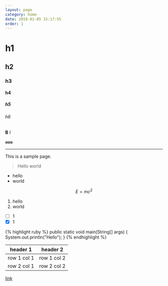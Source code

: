 ```yaml
---
layout: page
category: home
date: 2018-01-05 15:17:55
order: 1
---
```


# h1
## h2
### h3
#### h4
##### h5
###### h6

**B**
*I*

~~aaa~~    


---

This is a sample page.

> Hello world

- hello
- world

```math
E = mc^2
```

1. hello 
2. world

- [ ] 1
- [x] 1

{% highlight ruby %}
public static void main(String[] args) {
	System.out.println("Hello");
}
{% endhighlight %}


header 1 | header 2
---|---
row 1 col 1 | row 1 col 2
row 2 col 1 | row 2 col 2


[link]()



